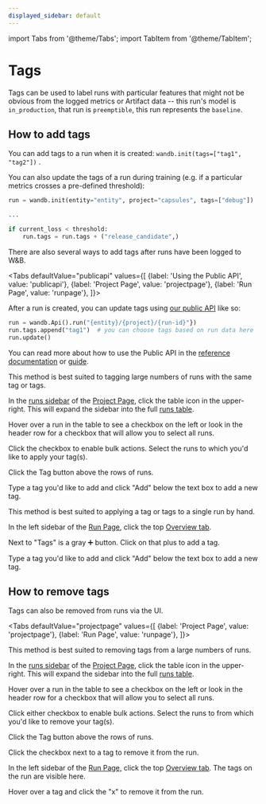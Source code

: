 ```yaml
---
displayed_sidebar: default
---
```


import Tabs from '@theme/Tabs';
import TabItem from '@theme/TabItem';

# Tags

Tags can be used to label runs with particular features that might not be obvious from the logged metrics or Artifact data -- this run's model is `in_production`, that run is `preemptible`, this run represents the `baseline`.

## How to add tags

You can add tags to a run when it is created: `wandb.init(tags=["tag1", "tag2"])` .

You can also update the tags of a run during training (e.g. if a particular metrics crosses a pre-defined threshold):

```python
run = wandb.init(entity="entity", project="capsules", tags=["debug"])

...

if current_loss < threshold:
    run.tags = run.tags + ("release_candidate",)
```

There are also several ways to add tags after runs have been logged to W&B.

<Tabs
  defaultValue="publicapi"
  values={[
    {label: 'Using the Public API', value: 'publicapi'},
    {label: 'Project Page', value: 'projectpage'},
    {label: 'Run Page', value: 'runpage'},
  ]}>
  <TabItem value="publicapi">

After a run is created, you can update tags using [our public API](../../../guides/track/public-api-guide.md) like so:

```python
run = wandb.Api().run("{entity}/{project}/{run-id}"})
run.tags.append("tag1")  # you can choose tags based on run data here
run.update()
```

You can read more about how to use the Public API in the [reference documentation](../../../ref/README.md) or [guide](../../../guides/track/public-api-guide.md).

  </TabItem>
  <TabItem value="projectpage">

This method is best suited to tagging large numbers of runs with the same tag or tags.

In the [runs sidebar](../pages/project-page.md#search-for-runs) of the [Project Page](../pages/project-page.md),  click the table icon in the upper-right.  This will expand the sidebar into the full [runs table](runs-table.md).

Hover over a run in the table to see a checkbox on the left or look in the header row for a checkbox that will allow you to select all runs.

Click the checkbox to enable bulk actions. Select the runs to which you'd like to apply your tag(s).

Click the Tag button above the rows of runs.

Type a tag you'd like to add and click "Add" below the text box to add a new tag.

  </TabItem>
  <TabItem value="runpage">

This method is best suited to applying a tag or tags to a single run by hand.

In the left sidebar of the [Run Page](../pages/run-page.md), click the top [Overview tab](../pages/run-page.md#overview-tab).

Next to "Tags" is a gray ➕ button. Click on that plus to add a tag.

Type a tag you'd like to add and click "Add" below the text box to add a new tag.

  </TabItem>
</Tabs>



## How to remove tags

Tags can also be removed from runs via the UI.

<Tabs
  defaultValue="projectpage"
  values={[
    {label: 'Project Page', value: 'projectpage'},
    {label: 'Run Page', value: 'runpage'},
  ]}>
  <TabItem value="projectpage">

This method is best suited to removing tags from a large numbers of runs.

In the [runs sidebar](../pages/project-page.md#search-for-runs) of the [Project Page](../pages/project-page.md),  click the table icon in the upper-right.  This will expand the sidebar into the full [runs table](runs-table.md).

Hover over a run in the table to see a checkbox on the left or look in the header row for a checkbox that will allow you to select all runs.

Click either checkbox to enable bulk actions. Select the runs to from which you'd like to remove your tag(s).

Click the Tag button above the rows of runs.

Click the checkbox next to a tag to remove it from the run.

  </TabItem>
  <TabItem value="runpage">

In the left sidebar of the [Run Page,](../pages/run-page.md) click the top [Overview tab](../pages/run-page.md#overview-tab). The tags on the run are visible here.

Hover over a tag and click the "x" to remove it from the run.

  </TabItem>
</Tabs>
